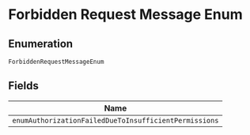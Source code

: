 
# Forbidden Request Message Enum

## Enumeration

`ForbiddenRequestMessageEnum`

## Fields

| Name |
|  --- |
| `enumAuthorizationFailedDueToInsufficientPermissions` |

